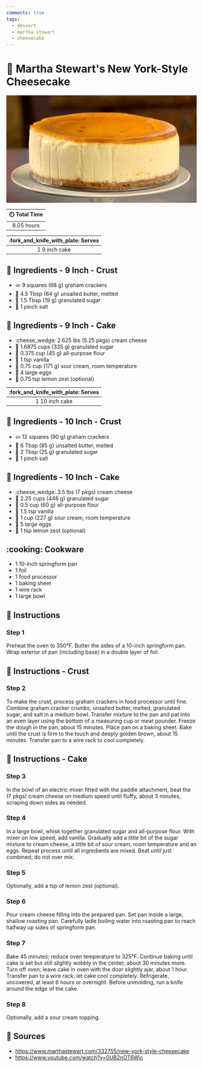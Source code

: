 ```yaml
---
comments: true
tags:
  - dessert
  - martha-stewart
  - cheesecake
---
```

# :cake: Martha Stewart's New York-Style Cheesecake

![Martha Stewarts New York-Style Cheesecake](../assets/images/martha-stewarts-new-york-style-cheesecake.jpg)

| :timer_clock: Total Time |
|:-----------------------: |
| 8.05 hours               |

| :fork_and_knife_with_plate: Serves |
|:----------------------------------:|
| 1 9 inch cake |

## :salt: Ingredients - 9 Inch - Crust

- :flatbread: 9 squares (68 g) graham crackers
- :butter: 4.5 Tbsp (64 g) unsalted butter, melted
- :candy: 1.5 Tbsp (19 g) granulated sugar
- :salt: 1 pinch salt

## :salt: Ingredients - 9 Inch - Cake

- :cheese_wedge: 2.625 lbs (5.25 pkgs) cream cheese
- :candy: 1.6875 cups (335 g) granulated sugar
- :ear_of_rice: 0.375 cup (45 g) all-purpose flour
- :icecream: 1 tsp vanilla
- :rice: 0.75 cup (171 g) sour cream, room temperature
- :egg: 4 large eggs
- :lemon: 0.75 tsp lemon zest (optional)

| :fork_and_knife_with_plate: Serves |
|:----------------------------------:|
| 1 10 inch cake |

## :salt: Ingredients - 10 Inch - Crust

- :flatbread: 12 squares (90 g) graham crackers
- :butter: 6 Tbsp (85 g) unsalted butter, melted
- :candy: 2 Tbsp (25 g) granulated sugar
- :salt: 1 pinch salt

## :salt: Ingredients - 10 Inch - Cake

- :cheese_wedge: 3.5 lbs (7 pkgs) cream cheese
- :candy: 2.25 cups (446 g) granulated sugar
- :ear_of_rice: 0.5 cup (60 g) all-purpose flour
- :icecream: 1.5 tsp vanilla
- :rice: 1 cup (227 g) sour cream, room temperature
- :egg: 5 large eggs
- :lemon: 1 tsp lemon zest (optional)

## :cooking: Cookware

- 1 10-inch springform pan
- 1 foil
- 1 food processor
- 1 baking sheet
- 1 wire rack
- 1 large bowl

## :pencil: Instructions

### Step 1

Preheat the oven to 350°F. Butter the sides of a 10-inch springform pan. Wrap exterior of pan (including base) in a
double layer of foil.

## :pencil: Instructions - Crust

### Step 2

To make the crust, process graham crackers in food processor until fine. Combine graham cracker crumbs, unsalted butter,
melted, granulated sugar, and salt in a medium bowl. Transfer mixture to the pan and pat into an even layer using the
bottom of a measuring cup or meat pounder. Freeze the dough in the pan, about 15 minutes. Place pan on a baking sheet.
Bake until the crust is firm to the touch and deeply golden brown, about 15 minutes. Transfer pan to a wire rack to cool
completely.

## :pencil: Instructions - Cake

### Step 3

In the bowl of an electric mixer fitted with the paddle attachment, beat the (7 pkgs) cream cheese on medium speed until
fluffy, about 3 minutes, scraping down sides as needed.

### Step 4

In a large bowl, whisk together granulated sugar and all-purpose flour. With mixer on low speed, add vanilla. Gradually
add a little bit of the sugar mixture to cream cheese, a little bit of sour cream, room temperature and an eggs. Repeat
process until all ingredients are mixed. Beat until just combined; do not over mix.

### Step 5

Optionally, add a tsp of lemon zest (optional).

### Step 6

Pour cream cheese filling into the prepared pan. Set pan inside a large, shallow roasting pan. Carefully ladle boiling
water into roasting pan to reach halfway up sides of springform pan.

### Step 7

Bake 45 minutes; reduce oven temperature to 325°F. Continue baking until cake is set but still slightly wobbly in the
center, about 30 minutes more. Turn off oven; leave cake in oven with the door slightly ajar, about 1 hour. Transfer pan
to a wire rack; let cake cool completely. Refrigerate, uncovered, at least 6 hours or overnight. Before unmolding, run a
knife around the edge of the cake.

### Step 8

Optionally, add a sour cream topping.

## :link: Sources

- <https://www.marthastewart.com/332755/new-york-style-cheesecake>
- <https://www.youtube.com/watch?v=0UB2nOT6Wic>
